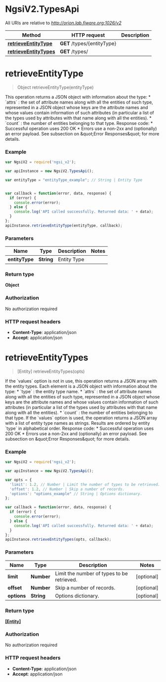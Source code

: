 # NgsiV2.TypesApi

All URIs are relative to *http://orion.lab.fiware.org:1026/v2*

Method | HTTP request | Description
------------- | ------------- | -------------
[**retrieveEntityType**](TypesApi.md#retrieveEntityType) | **GET** /types/{entityType} | 
[**retrieveEntityTypes**](TypesApi.md#retrieveEntityTypes) | **GET** /types/ | 


<a name="retrieveEntityType"></a>
# **retrieveEntityType**
> Object retrieveEntityType(entityType)



This operation returns a JSON object with information about the type: * &#x60;attrs&#x60; : the set of attribute names along with all the entities of such type, represented in   a JSON object whose keys are the attribute names and whose values contain information of such   attributes (in particular a list of the types used by attributes with that name along with all the   entities). * &#x60;count&#x60; : the number of entities belonging to that type. Response code: * Successful operation uses 200 OK * Errors use a non-2xx and (optionally) an error payload. See subsection on \&quot;Error Responses\&quot; for   more details.

### Example
```javascript
var NgsiV2 = require('ngsi_v2');

var apiInstance = new NgsiV2.TypesApi();

var entityType = "entityType_example"; // String | Entity Type


var callback = function(error, data, response) {
  if (error) {
    console.error(error);
  } else {
    console.log('API called successfully. Returned data: ' + data);
  }
};
apiInstance.retrieveEntityType(entityType, callback);
```

### Parameters

Name | Type | Description  | Notes
------------- | ------------- | ------------- | -------------
 **entityType** | **String**| Entity Type | 

### Return type

**Object**

### Authorization

No authorization required

### HTTP request headers

 - **Content-Type**: application/json
 - **Accept**: application/json

<a name="retrieveEntityTypes"></a>
# **retrieveEntityTypes**
> [Entity] retrieveEntityTypes(opts)



If the &#x60;values&#x60; option is not in use, this operation returns a JSON array with the entity types. Each element is a JSON object with information about the type: * &#x60;type&#x60; : the entity type name. * &#x60;attrs&#x60; : the set of attribute names along with all the entities of such type, represented in   a JSON object whose keys are the attribute names and whose values contain information of such   attributes (in particular a list of the types used by attributes with that name along with all the   entities). * &#x60;count&#x60; : the number of entities belonging to that type. If the &#x60;values&#x60; option is used, the operation returns a JSON array with a list of entity type names as strings. Results are ordered by entity &#x60;type&#x60; in alphabetical order. Response code: * Successful operation uses 200 OK * Errors use a non-2xx and (optionally) an error payload. See subsection on \&quot;Error Responses\&quot; for   more details.

### Example
```javascript
var NgsiV2 = require('ngsi_v2');

var apiInstance = new NgsiV2.TypesApi();

var opts = { 
  'limit': 1.2, // Number | Limit the number of types to be retrieved.
  'offset': 1.2, // Number | Skip a number of records.
  'options': "options_example" // String | Options dictionary.
};

var callback = function(error, data, response) {
  if (error) {
    console.error(error);
  } else {
    console.log('API called successfully. Returned data: ' + data);
  }
};
apiInstance.retrieveEntityTypes(opts, callback);
```

### Parameters

Name | Type | Description  | Notes
------------- | ------------- | ------------- | -------------
 **limit** | **Number**| Limit the number of types to be retrieved. | [optional] 
 **offset** | **Number**| Skip a number of records. | [optional] 
 **options** | **String**| Options dictionary. | [optional] 

### Return type

[**[Entity]**](Entity.md)

### Authorization

No authorization required

### HTTP request headers

 - **Content-Type**: application/json
 - **Accept**: application/json

